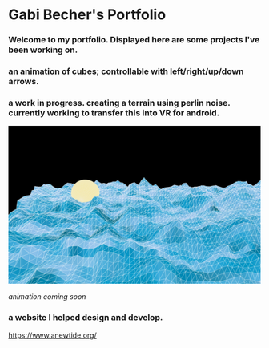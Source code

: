 # **Gabi Becher's Portfolio**
### Welcome to my portfolio. Displayed here are some projects I've been working on.



### an animation of cubes; controllable with left/right/up/down arrows.

<script src="processing.min.js"></script>
<canvas data-processing-sources="ProjCube/Cube.pde ProjCube/ProjCube.pde"
    style="display:block; margin-left:auto; margin-right:auto;"></canvas>

### a work in progress. creating a terrain using perlin noise. currently working to transfer this into VR for android.

<img src="demoTerrain.png">

*animation coming soon*

<script src="processing.min.js"></script>
<canvas data-processing-sources="terrain/Sphere.pde terrain/terrain.pde"
    style="display:block; margin-left:auto; margin-right:auto;"></canvas>

### a website I helped design and develop.

<https://www.anewtide.org/>
